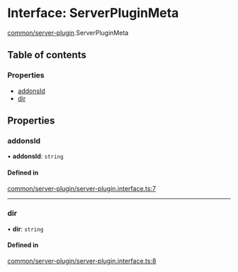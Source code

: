 # Interface: ServerPluginMeta

[common/server-plugin](../modules/common_server_plugin.md).ServerPluginMeta

## Table of contents

### Properties

- [addonsId](common_server_plugin.ServerPluginMeta.md#addonsid)
- [dir](common_server_plugin.ServerPluginMeta.md#dir)

## Properties

### <a id="addonsid" name="addonsid"></a> addonsId

• **addonsId**: `string`

#### Defined in

[common/server-plugin/server-plugin.interface.ts:7](https://github.com/brickdoc/brickdoc/blob/master/apps/server-api/src/common/server-plugin/server-plugin.interface.ts#L7)

___

### <a id="dir" name="dir"></a> dir

• **dir**: `string`

#### Defined in

[common/server-plugin/server-plugin.interface.ts:8](https://github.com/brickdoc/brickdoc/blob/master/apps/server-api/src/common/server-plugin/server-plugin.interface.ts#L8)
